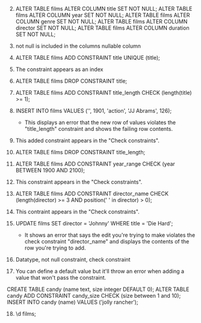 2. ALTER TABLE films ALTER COLUMN title SET NOT NULL;
ALTER TABLE films ALTER COLUMN year SET NOT NULL;
ALTER TABLE films ALTER COLUMN genre SET NOT NULL;
ALTER TABLE films ALTER COLUMN director SET NOT NULL;
ALTER TABLE films ALTER COLUMN duration SET NOT NULL;

3. not null is included in the columns nullable column

4. ALTER TABLE films ADD CONSTRAINT title UNIQUE (title);

5. The constraint appears as an index

6. ALTER TABLE films DROP CONSTRAINT title;

7. ALTER TABLE films ADD CONSTRAINT title_length CHECK (length(title) >= 1);

8. INSERT INTO films VALUES ('', 1901, 'action', 'JJ Abrams', 126);

    + This displays an error that the new row of values violates the "title_length" constraint and shows the failing row contents. 

9. This added constraint appears in the "Check constraints". 

10. ALTER TABLE films DROP CONSTRAINT title_length;

11. ALTER TABLE films ADD CONSTRAINT year_range CHECK (year BETWEEN 1900 AND 2100);

12. This constraint appears in the "Check constraints". 

13. ALTER TABLE films ADD CONSTRAINT director_name
    CHECK (length(director) >= 3 AND position(' ' in director) > 0);

14. This contraint appears in the "Check constraints".

15. UPDATE films SET director = 'Johnny' WHERE title = 'Die Hard';

    + It shows an error that says the edit you're trying to make violates the check constraint "director_name" and displays the contents of the row you're trying to add. 

16. Datatype, not null constraint, check constraint

17. You can define a default value but it'll throw an error when adding a value that won't pass the constraint. 

  CREATE TABLE candy (name text, size integer DEFAULT 0);
  ALTER TABLE candy ADD CONSTRAINT candy_size CHECK (size between 1 and 10);
  INSERT INTO candy (name) VALUES ('jolly rancher');

18. \d films;